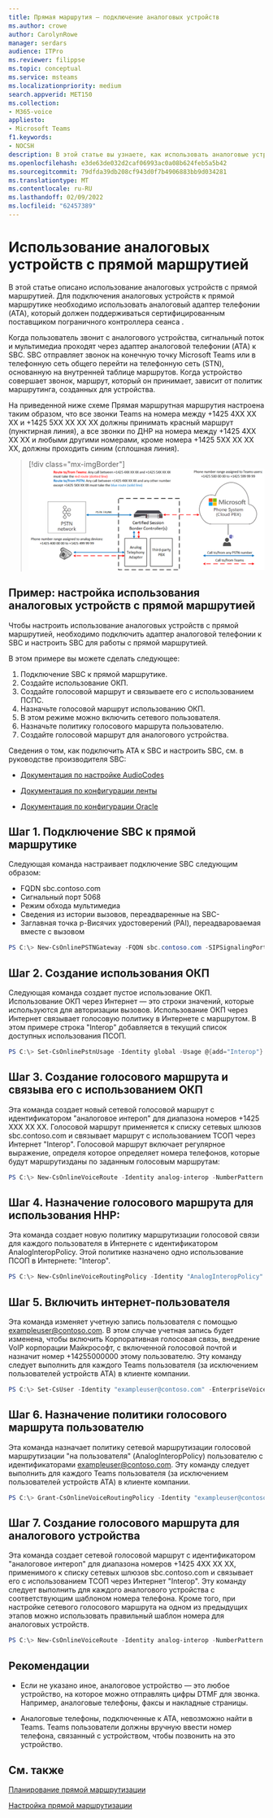 ```yaml
---
title: Прямая маршрутия — подключение аналоговых устройств
ms.author: crowe
author: CarolynRowe
manager: serdars
audience: ITPro
ms.reviewer: filippse
ms.topic: conceptual
ms.service: msteams
ms.localizationpriority: medium
search.appverid: MET150
ms.collection:
- M365-voice
appliesto:
- Microsoft Teams
f1.keywords:
- NOCSH
description: В этой статье вы узнаете, как использовать аналоговые устройства с Microsoft Teams телефонная система прямой маршрутии.
ms.openlocfilehash: e3de63de032d2caf06993ac0a08b624feb5a5b42
ms.sourcegitcommit: 79dfda39db208cf943d0f7b4906883bb9d034281
ms.translationtype: MT
ms.contentlocale: ru-RU
ms.lasthandoff: 02/09/2022
ms.locfileid: "62457389"
---
```

# <a name="how-to-use-analog-devices-with-direct-routing"></a>Использование аналоговых устройств с прямой маршрутией

В этой статье описано использование аналоговых устройств с прямой маршрутией. Для подключения аналоговых устройств к прямой маршрутике необходимо использовать аналоговый адаптер телефонии (ATA), который должен поддерживаться сертифицированным поставщиком пограничного контроллера сеанса . 

Когда пользователь звонит с аналогового устройства, сигнальный поток и мультимедиа проходят через адаптер аналоговой телефонии (ATA) к SBC.  SBC отправляет звонок на конечную точку Microsoft Teams или в телефонную сеть общего перейти на телефонную сеть (STN), основанную на внутренней таблице маршрутов.  Когда устройство совершает звонок, маршрут, который он принимает, зависит от политик маршрутинга, созданных для устройства.

На приведенной ниже схеме Прямая маршрутная маршрутия настроена таким образом, что все звонки Teams на номера между +1425 4XX XX XX и +1425 5XX XX XX XX должны принимать красный маршрут (пунктирная линия), а все звонки по ДНР на номера между +1425 4XX XX XX и любыми другими номерами, кроме номера +1425 5XX XX XX XX, должны проходить синим (сплошная линия). 

> [!div class="mx-imgBorder"]
> ![Схема, показывающая конфигурацию прямой маршрутации.](media/direct-routing-analog-device.png)

## <a name="example-how-to-configure-the-use-of-analog-devices-with-direct-routing"></a>Пример: настройка использования аналоговых устройств с прямой маршрутией

Чтобы настроить использование аналоговых устройств с прямой маршрутией, необходимо подключить адаптер аналоговой телефонии к SBC и настроить SBC для работы с прямой маршрутией. 

В этом примере вы можете сделать следующее:

1. Подключение SBC к прямой маршрутике.
2. Создайте использование ОКП.
3. Создайте голосовой маршрут и связываете его с использованием ПСПС.
4. Назначьте голосовой маршрут использованию ОКП.
5. В этом режиме можно включить сетевого пользователя.
6. Назначьте политику голосового маршрута пользователю.
7. Создайте голосовой маршрут для аналогового устройства.

Сведения о том, как подключить ATA к SBC и настроить SBC, см. в руководстве производителя SBC:

- [Документация по настройке AudioCodes](https://www.audiocodes.com/media/14278/connecting-audiocodes-sbc-with-analog-device-to-microsoft-teams-direct-routing-enterprise-model-configuration-note.pdf)

- [Документация по конфигурации ленты](https://support.sonus.net/display/UXDOC81/Connect+SBC+Edge+to+Microsoft+Teams+Direct+Routing+to+Support+Analog+Devices)
- [Документация по конфигурации Oracle](https://www.oracle.com/technical-resources/documentation/acme-packet.html#Link-MicrosoftTeams)

## <a name="step-1-connect-the-sbc-to-direct-routing"></a>Шаг 1. Подключение SBC к прямой маршрутике

Следующая команда настраивает подключение SBC следующим образом:

- FQDN sbc.contoso.com
- Сигнальный порт 5068
- Режим обхода мультимедиа
- Сведения из истории  вызовов, переадваренные на SBC-
- Заглавная точка p-Висячих удостоверений (PAI), переадвароваемая вместе с вызовом 

```powershell
PS C:\> New-CsOnlinePSTNGateway -FQDN sbc.contoso.com -SIPSignalingPort 5068 -ForwardCallHistory $true -ForwardPAI $true -MediaBypass $true -Enabled $true 
```

## <a name="step-2-create-the-pstn-usage"></a>Шаг 2. Создание использования ОКП 

Следующая команда создает пустое использование ОКП. Использование ОКП через Интернет — это строки значений, которые используются для авторизации  вызовов. Использование ОКП через Интернет связывает голосовую политику в Интернете с маршрутом. В этом примере строка "Interop" добавляется в текущий список доступных использования ПСОП. 

```powershell
PS C:\> Set-CsOnlinePstnUsage -Identity global -Usage @{add="Interop"} 
```

## <a name="step-3-create-a-voice-route-and-associate-it-with-the-pstn-usage"></a>Шаг 3. Создание голосового маршрута и связыва его с использованием ОКП

Эта команда создает новый сетевой голосовой маршрут с идентификатором "аналоговое интероп" для диапазона номеров +1425 XXX XX XX.  Голосовой маршрут применяется к списку сетевых шлюзов sbc.contoso.com и связывает маршрут с использованием ТСОП через Интернет "Interop". Голосовой маршрут включает регулярное выражение, определя которое определяет номера телефонов, которые будут маршрутизданы по заданным голосовым маршрутам:

```powershell
PS C:\> New-CsOnlineVoiceRoute -Identity analog-interop -NumberPattern "^\+1(425)(\d{7})$" -OnlinePstnGatewayList sbc.contoso.com -Priority 1 -OnlinePstnUsages "Interop"
```

## <a name="step-4-assign-the-voice-route-to-the-pstn-usage"></a>Шаг 4. Назначение голосового маршрута для использования ННР:

Эта команда создает новую политику маршрутизации голосовой связи для каждого пользователя в Интернете с идентификатором AnalogInteropPolicy. Этой политике назначено одно использование ПСОП в Интернете: "Interop".

```powershell
PS C:\> New-CsOnlineVoiceRoutingPolicy -Identity "AnalogInteropPolicy" -OnlinePstnUsages "Interop"
```

## <a name="step-5-enable-the-online-user"></a>Шаг 5. Включить интернет-пользователя

Эта команда изменяет учетную запись пользователя с помощью exampleuser@contoso.com. В этом случае учетная запись будет изменена, чтобы включить Корпоративная голосовая связь, внедрение VoIP корпорации Майкрософт, с включенной голосовой почтой и назначит номер +14255000000 этому пользователю.  Эту команду следует выполнить для каждого Teams пользователя (за исключением пользователей устройств ATA) в клиенте компании.

```powershell
PS C:\> Set-CsUser -Identity "exampleuser@contoso.com" -EnterpriseVoiceEnabled $True -HostedVoiceMail $True -OnPremLineUri "tel:+14255000000"
```

## <a name="step-6-assign-the-voice-route-policy-to-a-user"></a>Шаг 6. Назначение политики голосового маршрута пользователю

Эта команда назначает политику сетевой маршрутизации голосовой маршрутизации "на пользователя" (AnalogInteropPolicy) пользователю с идентификаторами exampleuser@contoso.com. Эту команду следует выполнить для каждого Teams пользователя (за исключением пользователей устройств ATA) в клиенте компании.

```powershell
PS C:\> Grant-CsOnlineVoiceRoutingPolicy -Identity "exampleuser@contoso.com" -PolicyName "AnalogInteropPolicy" 
```

## <a name="step-7-create-a-voice-route-for-an-analog-device"></a>Шаг 7. Создание голосового маршрута для аналогового устройства

Эта команда создает сетевой голосовой маршрут с идентификатором "аналоговое интероп" для диапазона номеров +1425 4XX XX XX, применимого к списку сетевых шлюзов sbc.contoso.com и связывает его с использованием ТСОП через Интернет "Interop".  Эту команду следует выполнить для каждого аналогового устройства с соответствующим шаблоном номера телефона. Кроме того, при настройке сетевого голосового маршрута на одном из предыдущих этапов можно использовать правильный шаблон номера для аналоговых устройств.

```powershell
PS C:\> New-CsOnlineVoiceRoute -Identity analog-interop -NumberPattern "^\+1(4254)(\d{6})$"  -OnlinePstnGatewayList sbc.contoso.com -Priority 1 -OnlinePstnUsages "Interop"
```

## <a name="considerations"></a>Рекомендации

- Если не указано иное, аналоговое устройство — это любое устройство, на которое можно отправлять цифры DTMF для звонка. Например, аналоговые телефоны, факсы и накладные страницы.

- Аналоговые телефоны, подключенные к ATA, невозможно найти в Teams. Teams пользователи должны вручную ввести номер телефона, связанный с устройством, чтобы позвонить на это устройство.  
 

## <a name="see-also"></a>См. также

[Планирование прямой маршрутизации](direct-routing-plan.md)

[Настройка прямой маршрутизации](direct-routing-configure.md)
